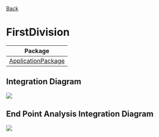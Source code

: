 


[Back](../README.md)

# FirstDivision

| Package |
----|
[ApplicationPackage](ApplicationPackage/README.md)|

## Integration Diagram
<img src="https://plantuml.com/plantuml/svg/~1UDgCZazByq0Gnk_pAUOzzHHe-ufuAALfaue76z28Xo9bJORkqDsTCBkjYlZTfSG_u2dFQTdVxvcPqU30Q8I3ygNc3tLrNMxAkxmk2rnLHObPXaM5cwh6ihYf__seWwSElXKMCHbDH-yWSNA4QzQO2ZvnP0bWkIMCYPGalNK4iJ6Eq9jNd5p-lxf0Ixot2UA1GsVKU6p4Tn8e97m7nALf3dkLOsXNuaHnxKIDUxISw4n5MzAUB9rf3e2OgyfB_xLIzb42VC3sLfxPKTvrJsWYxiOucrdUMtTUFf_3zfxqHDh32Up6c6Npy-ktEEtXz4zpD_rM5nJQetUV0G00__-HJdq3">

## End Point Analysis Integration Diagram
<img src="https://plantuml.com/plantuml/svg/~1UDgSa55hr40Gnz_tKupruPuExd95V2X7qqigWlR0dYX82TlTCHbkinjc9wSY_UwoJLI870JdRMT-yvyVkvXTQh60MJMY-SV3_arvLtx83sK1ktrHmd89nHxkzWSeYxU75t_GsQcpNTLr5CtIjqu9YKEu9OvIq8aY1QySVXMG04nr8s29qKZgHwCTGgk_m_hLvlKbD9W0rP15mBQJ7s0n6gPke8_aEyswXIXQ47ugW1jjZZM7tjjTS87XrWNMxbD3WcaQs28FankdpL41vCpXsz3QCRKnUFMaXi2Bz-6H7EPTTm4wmkTg1LTN3TMDIrhRxVF54SrxQT0BcVGoZj3Byz9qv-_6kr2J7vZrXFbN81iDrlzXa9qpk4SJl2szxGBzXZVdLEwHJyYZHdRky11ogPvKjO7bbvUHt0dvORc5AbDLbbgFwUCVjecgrXDcfQhLXBb6R_lM_Ge00F__pgBbmm00">

